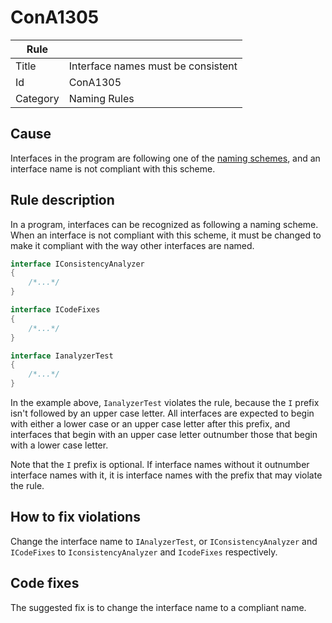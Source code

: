 # ConA1305

Rule | &nbsp;
------------ | -------------
Title | Interface names must be consistent
Id | ConA1305
Category | Naming Rules

## Cause

Interfaces in the program are following one of the [naming schemes](NamingSchemes.md), and an interface name is not compliant with this scheme.  

## Rule description

In a program, interfaces can be recognized as following a naming scheme. When an interface is not compliant with this scheme, it must be changed to make it compliant with the way other interfaces are named.
 
````csharp
interface IConsistencyAnalyzer
{
    /*...*/
}

interface ICodeFixes
{
    /*...*/
}

interface IanalyzerTest
{
    /*...*/
}
````

In the example above, `IanalyzerTest` violates the rule, because the `I` prefix isn't followed by an upper case letter. All interfaces are expected to begin with either a lower case or an upper case letter after this prefix, and interfaces that begin with an upper case letter outnumber those that begin with a lower case letter.

Note that the `I` prefix is optional. If interface names without it outnumber interface names with it, it is interface names with the prefix that may violate the rule.

## How to fix violations

Change the interface name to `IAnalyzerTest`, or `IConsistencyAnalyzer` and `ICodeFixes` to `IconsistencyAnalyzer` and `IcodeFixes` respectively. 

## Code fixes

The suggested fix is to change the interface name to a compliant name.
